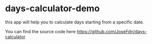 # days-calculator-demo
this app will help you to calculate days starting from a specific date.

You can find the source code here https://github.com/JoseFdri/days-calculator
